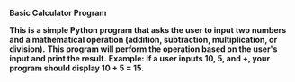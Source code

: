 **Basic Calculator Program**

**This is a simple Python program that asks the user to input two numbers and a mathematical operation (addition, subtraction, multiplication, or division).**
**This program will perform the operation based on the user's input and print the result.**
**Example: If a user inputs 10, 5, and +, your program should display 10 + 5 = 15**.
